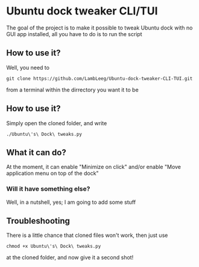 # Ubuntu dock tweaker CLI/TUI
The goal of the project is to make it possible to tweak Ubuntu dock with no GUI app installed, all you have to do is to run the script

## How to use it?
Well, you need to 
```
git clone https://github.com/LambLeeg/Ubuntu-dock-tweaker-CLI-TUI.git
```
 from a terminal within the dirrectory you want it to be

## How to use it?
Simply open the cloned folder, and write 
```
./Ubuntu\'s\ Dock\ tweaks.py 
``` 

## What it can do?
At the moment, it can enable "Minimize on click" and/or enable "Move application menu on top of the dock"

### Will it have something else?
Well, in a nutshell, yes; I am going to add some stuff

## Troubleshooting
There is a little chance that cloned files won't work, then just use 
```
chmod +x Ubuntu\'s\ Dock\ tweaks.py
```
 at the cloned folder, and now give it a second shot!